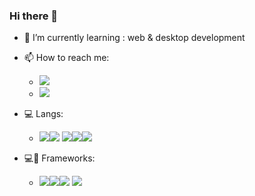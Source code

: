 ### Hi there 👋

+ 🌱 I’m currently learning : web & desktop development
+ 📫 How to reach me:



  -  <a href="https://www.instagram.com/qq_iq"><img wdith="20" src="https://img.shields.io/badge/Instagram-E4405F?style=for-the-badge&logo=instagram&logoColor=white"/></a>
  -  <a href="https://www.youtube.com/c/JUSTSAIF/videos"><img wdith="20" src="https://img.shields.io/badge/YouTube-FF0000?style=for-the-badge&logo=youtube&logoColor=white"/></a>
+ 💻 Langs:

  - ![](https://img.shields.io/badge/Python-3776AB?style=for-the-badge&logo=python&logoColor=white)![](https://img.shields.io/badge/JavaScript-323330?style=for-the-badge&logo=javascript&logoColor=F7DF1E) ![](https://img.shields.io/badge/PHP-777BB4?style=for-the-badge&logo=php&logoColor=white)![](https://img.shields.io/badge/C%23-239120?style=for-the-badge&logo=c-sharp&logoColor=white)![](https://img.shields.io/badge/MySQL-00000F?style=for-the-badge&logo=mysql&logoColor=white)
+ 💻💉 Frameworks:
  - ![](https://img.shields.io/badge/React-20232A?style=for-the-badge&logo=react&logoColor=61DAFB)![](https://img.shields.io/badge/Bootstrap-563D7C?style=for-the-badge&logo=bootstrap&logoColor=white)![](https://img.shields.io/badge/jQuery-0769AD?style=for-the-badge&logo=jquery&logoColor=white) ![](https://img.shields.io/badge/Laravel-FF2D20?style=for-the-badge&logo=laravel&logoColor=white)
